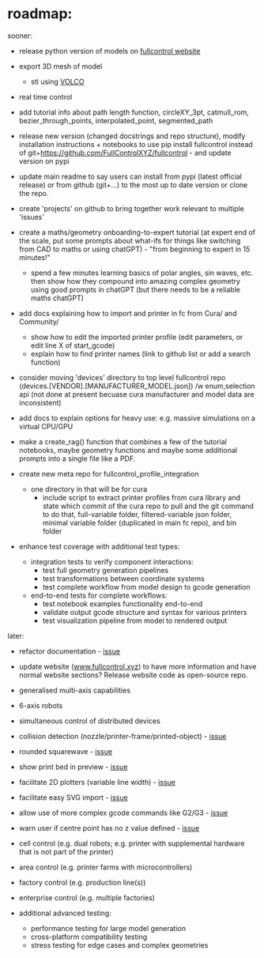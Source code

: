 # roadmap:

sooner:
- release python version of models on [fullcontrol website](https://fullcontrol.xyz)
- export 3D mesh of model
    - stl using [VOLCO](https://doi.org/10.1016/j.addma.2018.04.004)
- real time control
- add tutorial info about path length function, circleXY_3pt, catmull_rom, bezier_through_points, interpolated_point, segmented_path
- release new version (changed docstrings and repo structure), modify installation instructions + notebooks to use pip install fullcontrol instead of git+https://github.com/FullControlXYZ/fullcontrol - and update version on pypi
- update main readme to say users can install from pypi (latest official release) or from github (git+...) to the most up to date version or clone the repo.

- create 'projects' on github to bring together work relevant to multiple 'issues'

- create a maths/geometry onboarding-to-expert tutorial (at expert end of the scale, put some prompts about what-ifs for things like switching from CAD to maths or using chatGPT) - "from beginning to expert in 15 minutes!"
    - spend a few minutes learning basics of polar angles, sin waves, etc. then show how they compound into amazing complex geometry using good prompts in chatGPT (but there needs to be a reliable maths chatGPT)

- add docs explaining how to import and printer in fc from Cura/ and Community/
    - show how to edit the imported printer profile (edit parameters, or edit line X of start_gcode)
    - explain how to find printer names (link to github list or add a search function)
- consider moving 'devices' directory to top level fullcontrol repo (devices.[VENDOR].[MANUFACTURER_MODEL.json]) /w enum,selection api (not done at present becuase cura manufacturer and model data are inconsistent)

- add docs to explain options for heavy use: e.g. massive simulations on a virtual CPU/GPU
- make a create_rag() function that combines a few of the tutorial notebooks, maybe geometry functions and maybe some additional prompts into a single file like a PDF.

- create new meta repo for fullcontrol_profile_integration
    - one directory in that will be for cura
        - include script to extract printer profiles from cura library and state which commit of the cura repo to pull and the git command to do that, full-variable folder, filtered-variable json folder, minimal variable folder (duplicated in main fc repo), and bin folder

- enhance test coverage with additional test types:
    - integration tests to verify component interactions:
        - test full geometry generation pipelines
        - test transformations between coordinate systems
        - test complete workflow from model design to gcode generation
    - end-to-end tests for complete workflows:
        - test notebook examples functionality end-to-end
        - validate output gcode structure and syntax for various printers
        - test visualization pipeline from model to rendered output

later:
- refactor documentation - [issue](https://github.com/FullControlXYZ/fullcontrol/issues/10)
- update website (www.fullcontrol.xyz) to have more information and have normal website sections? Release website code as open-source repo.
- generalised multi-axis capabilities
- 6-axis robots
- simultaneous control of distributed devices
- collision detection (nozzle/printer-frame/printed-object) - [issue](https://github.com/FullControlXYZ/fullcontrol/issues/21)
- rounded squarewave - [issue](https://github.com/FullControlXYZ/fullcontrol/issues/34)
- show print bed in preview - [issue](https://github.com/FullControlXYZ/fullcontrol/issues/9)
- facilitate 2D plotters (variable line width) - [issue](https://github.com/FullControlXYZ/fullcontrol/issues/15)
- facilitate easy SVG import - [issue](https://github.com/FullControlXYZ/fullcontrol/issues/11)
- allow use of more complex gcode commands like G2/G3 - [issue](https://github.com/FullControlXYZ/fullcontrol/issues/2)
- warn user if centre point has no z value defined - [issue](https://github.com/FullControlXYZ/fullcontrol/issues/36)
- cell control (e.g. dual robots; e.g. printer with supplemental hardware that is not part of the printer)
- area control (e.g. printer farms with microcontrollers)
- factory control (e.g. production line(s))
- enterprise control (e.g. multiple factories)

- additional advanced testing:
    - performance testing for large model generation
    - cross-platform compatibility testing
    - stress testing for edge cases and complex geometries